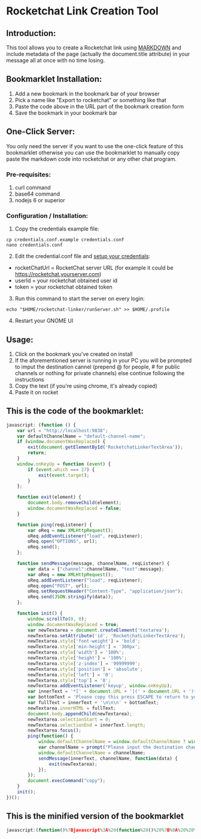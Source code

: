 # Rocketchat Link Creation Tool

## Introduction:

This tool allows you to create a Rocketchat link using [MARKDOWN](https://rocket.chat/docs/contributing/documentation/markdown-styleguide/) and include metadata of the page (actually the document.title attribute) in your message all at once with no time losing.

## Bookmarklet Installation:

1. Add a new bookmark in the bookmark bar of your browser
2. Pick a name like "Export to rocketchat" or something like that
3. Paste the code above in the URL part of the bookmark creation form
4. Save the bookmark in your bookmark bar

## One-Click Server:

You only need the server if you want to use the one-click feature of this bookmarklet otherwise you can use the bookmarklet to manually copy paste the markdown code into rocketchat or any other chat program.

### Pre-requisites:

1. curl command
2. base64 command
3. nodejs 6 or superior

### Configuration / Installation:

1. Copy the credentials example file:

```console
cp credentials.conf.example credentials.conf
nano credentials.conf
```
2. Edit the credential.conf file and [setup your credentials](https://docs.rocket.chat/developer-guides/rest-api/personal-access-tokens/):

* rocketChatUrl = RocketChat server URL (for example it could be https://rocketchat.yourserver.com) 
* userId = your rocketchat obtained user id
* token = your rocketchat obtained token 

3. Run this command to start the server on every login:

```console
echo "$HOME/rocketchat-linker/runServer.sh" >> $HOME/.profile
```
4. Restart your GNOME UI

## Usage:

1. Click on the bookmark you've created on install
2. If the aforementioned server is running in your PC you will be prompted to imput the destination cannel (prepend @ for people, # for public channels or nothing for private channels) else continue following the instructions
3. Copy the text (if you're using chrome, it's already copied)
4. Paste it on rocket

## This is the code of the bookmarklet:

```javascript
javascript: (function () {
    var url = "http://localhost:9838";
    var defaultChannelName = "default-channel-name";
    if (window.documentWasReplaced) {
        exit(document.getElementById('RocketchatLinkerTextArea'));
        return;
    }
    window.onKeyUp = function (event) {
        if (event.which === 27) {
            exit(event.target);
        }
    };

    function exit(element) {
        document.body.removeChild(element);
        window.documentWasReplaced = false;
    }

    function ping(reqListener) {
        var oReq = new XMLHttpRequest();
        oReq.addEventListener("load", reqListener);
        oReq.open("OPTIONS", url);
        oReq.send();
    };

    function sendMessage(message, channelName, reqListener) {
        var data = {"channel":channelName, "text":message};
        var oReq = new XMLHttpRequest();
        oReq.addEventListener("load", reqListener);
        oReq.open("POST", url);
        oReq.setRequestHeader("Content-Type", "application/json");
        oReq.send(JSON.stringify(data));
    };

    function init() {
        window.scrollTo(0, 0);
        window.documentWasReplaced = true;
        var newTextarea = document.createElement('textarea');
        newTextarea.setAttribute('id', 'RocketchatLinkerTextArea');
        newTextarea.style['font-weight'] = 'bold';
        newTextarea.style['min-height'] = '300px';
        newTextarea.style['width'] = '100%';
        newTextarea.style['height'] = '100%';
        newTextarea.style['z-index'] = '99999999';
        newTextarea.style['position'] = 'absolute';
        newTextarea.style['left'] = '0';
        newTextarea.style['top'] = '0';
        newTextarea.addEventListener('keyup', window.onKeyUp);
        var innerText = '*[' + document.URL + '](' + document.URL + ')*\n>' + document.title;
        var bottomText = 'Please copy this press ESCAPE to return to your page and paste it on Rocketchat';
        var fullText = innerText + '\n\n\n' + bottomText;
        newTextarea.innerHTML = fullText;
        document.body.appendChild(newTextarea);
        newTextarea.selectionStart = 0;
        newTextarea.selectionEnd = innerText.length;
        newTextarea.focus();
        ping(function() {
            window.defaultChannelName = window.defaultChannelName ? window.defaultChannelName : defaultChannelName;
            var channelName = prompt("Please input the destination channel name:", window.defaultChannelName);
            window.defaultChannelName = channelName;
            sendMessage(innerText, channelName, function(data) {
                exit(newTextarea);
            });
        });
        document.execCommand("copy");
    }
    init();
})();
```
 
## This is the minified version of the bookmarklet

```javascript
javascript:(function()%7Bjavascript%3A%20(function%20()%20%7B%0A%20%20%20%20var%20url%20%3D%20%22http%3A%2F%2Flocalhost%3A9838%22%3B%0A%20%20%20%20var%20defaultChannelName%20%3D%20%22default-channel-name%22%3B%0A%20%20%20%20if%20(window.documentWasReplaced)%20%7B%0A%20%20%20%20%20%20%20%20exit(document.getElementById('RocketchatLinkerTextArea'))%3B%0A%20%20%20%20%20%20%20%20return%3B%0A%20%20%20%20%7D%0A%20%20%20%20window.onKeyUp%20%3D%20function%20(event)%20%7B%0A%20%20%20%20%20%20%20%20if%20(event.which%20%3D%3D%3D%2027)%20%7B%0A%20%20%20%20%20%20%20%20%20%20%20%20exit(event.target)%3B%0A%20%20%20%20%20%20%20%20%7D%0A%20%20%20%20%7D%3B%0A%0A%20%20%20%20function%20exit(element)%20%7B%0A%20%20%20%20%20%20%20%20document.body.removeChild(element)%3B%0A%20%20%20%20%20%20%20%20window.documentWasReplaced%20%3D%20false%3B%0A%20%20%20%20%7D%0A%0A%20%20%20%20function%20ping(reqListener)%20%7B%0A%20%20%20%20%20%20%20%20var%20oReq%20%3D%20new%20XMLHttpRequest()%3B%0A%20%20%20%20%20%20%20%20oReq.addEventListener(%22load%22%2C%20reqListener)%3B%0A%20%20%20%20%20%20%20%20oReq.open(%22OPTIONS%22%2C%20url)%3B%0A%20%20%20%20%20%20%20%20oReq.send()%3B%0A%20%20%20%20%7D%3B%0A%0A%20%20%20%20function%20sendMessage(message%2C%20channelName%2C%20reqListener)%20%7B%0A%20%20%20%20%20%20%20%20var%20data%20%3D%20%7B%22channel%22%3AchannelName%2C%20%22text%22%3Amessage%7D%3B%0A%20%20%20%20%20%20%20%20var%20oReq%20%3D%20new%20XMLHttpRequest()%3B%0A%20%20%20%20%20%20%20%20oReq.addEventListener(%22load%22%2C%20reqListener)%3B%0A%20%20%20%20%20%20%20%20oReq.open(%22POST%22%2C%20url)%3B%0A%20%20%20%20%20%20%20%20oReq.setRequestHeader(%22Content-Type%22%2C%20%22application%2Fjson%22)%3B%0A%20%20%20%20%20%20%20%20oReq.send(JSON.stringify(data))%3B%0A%20%20%20%20%7D%3B%0A%0A%20%20%20%20function%20init()%20%7B%0A%20%20%20%20%20%20%20%20window.scrollTo(0%2C%200)%3B%0A%20%20%20%20%20%20%20%20window.documentWasReplaced%20%3D%20true%3B%0A%20%20%20%20%20%20%20%20var%20newTextarea%20%3D%20document.createElement('textarea')%3B%0A%20%20%20%20%20%20%20%20newTextarea.setAttribute('id'%2C%20'RocketchatLinkerTextArea')%3B%0A%20%20%20%20%20%20%20%20newTextarea.style%5B'font-weight'%5D%20%3D%20'bold'%3B%0A%20%20%20%20%20%20%20%20newTextarea.style%5B'min-height'%5D%20%3D%20'300px'%3B%0A%20%20%20%20%20%20%20%20newTextarea.style%5B'width'%5D%20%3D%20'100%25'%3B%0A%20%20%20%20%20%20%20%20newTextarea.style%5B'height'%5D%20%3D%20'100%25'%3B%0A%20%20%20%20%20%20%20%20newTextarea.style%5B'z-index'%5D%20%3D%20'99999999'%3B%0A%20%20%20%20%20%20%20%20newTextarea.style%5B'position'%5D%20%3D%20'absolute'%3B%0A%20%20%20%20%20%20%20%20newTextarea.style%5B'left'%5D%20%3D%20'0'%3B%0A%20%20%20%20%20%20%20%20newTextarea.style%5B'top'%5D%20%3D%20'0'%3B%0A%20%20%20%20%20%20%20%20newTextarea.addEventListener('keyup'%2C%20window.onKeyUp)%3B%0A%20%20%20%20%20%20%20%20var%20innerText%20%3D%20'*%5B'%20%2B%20document.URL%20%2B%20'%5D('%20%2B%20document.URL%20%2B%20')*%5Cn%3E'%20%2B%20document.title%3B%0A%20%20%20%20%20%20%20%20var%20bottomText%20%3D%20'Please%20copy%20this%20press%20ESCAPE%20to%20return%20to%20your%20page%20and%20paste%20it%20on%20Rocketchat'%3B%0A%20%20%20%20%20%20%20%20var%20fullText%20%3D%20innerText%20%2B%20'%5Cn%5Cn%5Cn'%20%2B%20bottomText%3B%0A%20%20%20%20%20%20%20%20newTextarea.innerHTML%20%3D%20fullText%3B%0A%20%20%20%20%20%20%20%20document.body.appendChild(newTextarea)%3B%0A%20%20%20%20%20%20%20%20newTextarea.selectionStart%20%3D%200%3B%0A%20%20%20%20%20%20%20%20newTextarea.selectionEnd%20%3D%20innerText.length%3B%0A%20%20%20%20%20%20%20%20newTextarea.focus()%3B%0A%20%20%20%20%20%20%20%20ping(function()%20%7B%0A%20%20%20%20%20%20%20%20%20%20%20%20window.defaultChannelName%20%3D%20window.defaultChannelName%20%3F%20window.defaultChannelName%20%3A%20defaultChannelName%3B%0A%20%20%20%20%20%20%20%20%20%20%20%20var%20channelName%20%3D%20prompt(%22Please%20input%20the%20destination%20channel%20name%3A%22%2C%20window.defaultChannelName)%3B%0A%20%20%20%20%20%20%20%20%20%20%20%20window.defaultChannelName%20%3D%20channelName%3B%0A%20%20%20%20%20%20%20%20%20%20%20%20sendMessage(innerText%2C%20channelName%2C%20function(data)%20%7B%0A%20%20%20%20%20%20%20%20%20%20%20%20%20%20%20%20exit(newTextarea)%3B%0A%20%20%20%20%20%20%20%20%20%20%20%20%7D)%3B%0A%20%20%20%20%20%20%20%20%7D)%3B%0A%20%20%20%20%20%20%20%20document.execCommand(%22copy%22)%3B%0A%20%20%20%20%7D%0A%20%20%20%20init()%3B%0A%7D)()%3B%7D)()%3B
```